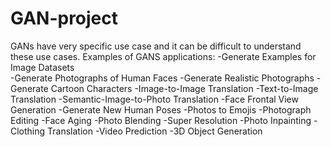 # GAN-project
GANs have very specific use case and it can be difficult to understand these use cases.
Examples of GANS applications:
-Generate Examples for Image Datasets <br/>
-Generate Photographs of Human Faces
-Generate Realistic Photographs
-Generate Cartoon Characters
-Image-to-Image Translation
-Text-to-Image Translation
-Semantic-Image-to-Photo Translation
-Face Frontal View Generation
-Generate New Human Poses
-Photos to Emojis
-Photograph Editing
-Face Aging
-Photo Blending
-Super Resolution
-Photo Inpainting
-Clothing Translation
-Video Prediction
-3D Object Generation
